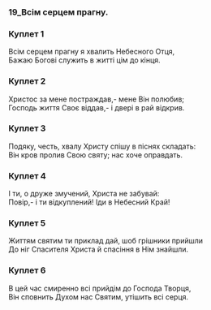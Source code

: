 ### 19_Всім серцем прагну.
### Куплет 1
Всім серцем прагну я хвалить Небесного Отця, <br/>Бажаю Богові служить в житті цім до кінця.
### Куплет 2
Христос за мене постраждав,- мене Він полюбив; <br/>Господь життя Своє віддав,- і двері в рай відкрив.
### Куплет 3
Подяку, честь, хвалу Христу спішу в піснях складать: <br/>Він кров пролив Свою святу; нас хоче оправдать.
### Куплет 4
І ти, о друже змучений, Христа не забувай: <br/>Повір,- і ти відкуплений! Іди в Небесний Край!
### Куплет 5
Життям святим ти приклад дай, шоб грішники прийшли <br/>До ніг Спасителя Христа й спасіння в Нім знайшли.
### Куплет 6
В цей час смиренно всі прийдім до Господа Творця,<br/>Він сповнить Духом нас Святим, утішить всі серця.
